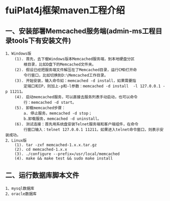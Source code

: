 # fuiPlat4j框架maven工程介绍
## 一、安装部署Memcached服务端(admin-ms工程目录tools下有安装文件)
    1、Windows版
        (1). 首先，去下载Windows版本Memcached服务端，到本地硬盘分区
            根目录，比如D盘下的Memcached文件夹。
        (2). 假设已经把服务端文件解压在了Memcached目录，运行CMD打开命
            令行窗口，比如切换到D:\Memcached工作目录。
        (3). 开始安装，输入命令如：memcached -d install，如果需要指
            定端口和IP，则加上-p和-l参数：memcached -d install  -l 127.0.0.1 -p 11211。
        (4). 启动memcached服务，可以直接去服务列表手动启动，也可以命令
            行：memcached -d start。
        (5). 卸载memcached步骤：
            a. 停止服务，memcached -d stop；
            b.卸载服务，memcached -d uninstall。
        (6). 测试连接：首先用系统盘安装Telnet服务端和客户端组件，在命令
            行窗口输入：telnet 127.0.0.1 11211，如果进入telnet命令窗口，则表示安装成功。
    2、Linux版
        (1). tar -zxf memcached-1.x.x.tar.gz
        (2). cd memcached-1.x.x
        (3). ./configure --prefix=/usr/local/memcached
        (4). make && make test && sudo make install
## 二、运行数据库脚本文件
    1、mysql数据库
    2、oracle数据库